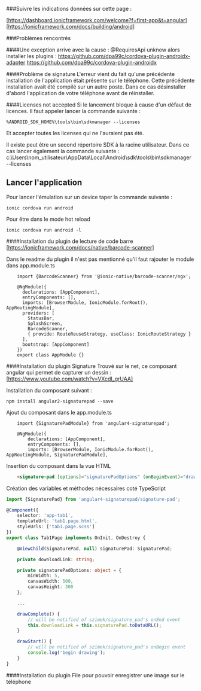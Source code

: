 ###Suivre les indications données sur cette page :

[https://dashboard.ionicframework.com/welcome?f=first-app&t=angular]
[https://ionicframework.com/docs/building/android]

###Problèmes rencontrés

####Une exception arrive avec la cause : @RequiresApi unknow alors installer les plugins :
        https://github.com/dpa99c/cordova-plugin-androidx-adapter
        https://github.com/dpa99c/cordova-plugin-androidx

####Problème de signature
L'erreur vient du fait qu'une précédente installation de l'application était présente sur le téléphone.
Cette précédente installation avait été compilé sur un autre poste.
Dans ce cas désinstaller d'abord l'application de votre téléphone avant de réinstaller.

####Licenses not accepted
Si le lancement bloque à cause d'un défaut de licences. Il faut appeler lancer la commande suivante :

    %ANDROID_SDK_HOME%\tools\bin\sdkmanager --licenses

Et accepter toutes les licenses qui ne l'auraient pas été.

Il existe peut être un second répertoire SDK à la racine utilisateur. Dans ce cas lancer également la commande suivante :
    c:\Users\nom_utilisateur\AppData\Local\Android\sdk\tools\bin\sdkmanager --licenses

## Lancer l'application
Pour lancer l'émulation sur un device taper la commande suivante :

    ionic cordova run android

Pour être dans le mode hot reload

    ionic cordova run android -l

####Installation du plugin de lecture de code barre
[https://ionicframework.com/docs/native/barcode-scanner]

Dans le readme du plugin il n'est pas mentionné qu'il faut rajouter le module dans app.module.ts

```angular2
    import {BarcodeScanner} from '@ionic-native/barcode-scanner/ngx';
    
    @NgModule({
      declarations: [AppComponent],
      entryComponents: [],
      imports: [BrowserModule, IonicModule.forRoot(), AppRoutingModule],
      providers: [
        StatusBar,
        SplashScreen,
        BarcodeScanner,
        { provide: RouteReuseStrategy, useClass: IonicRouteStrategy }
      ],
      bootstrap: [AppComponent]
    })
    export class AppModule {}
```

####Installation du plugin Signature
Trouvé sur le net, ce composant angular qui permet de capturer un dessin :
[https://www.youtube.com/watch?v=VXcdI_grUAA]

Installation du composant suivant :

    npm install angular2-signaturepad --save
    
Ajout du composant dans le app.module.ts

```angular2
    import {SignaturePadModule} from 'angular4-signaturepad';
    
    @NgModule({
        declarations: [AppComponent],
        entryComponents: [],
        imports: [BrowserModule, IonicModule.forRoot(), AppRoutingModule, SignaturePadModule],
````

Insertion du composant dans la vue HTML

```html
    <signature-pad [options]="signaturePadOptions" (onBeginEvent)="drawStart()" (onEndEvent)="drawComplete()"></signature-pad>
```

Création des variables et méthodes nécessaires coté TypeScript

```typescript
import {SignaturePad} from 'angular4-signaturepad/signature-pad';

@Component({
    selector: 'app-tab1',
    templateUrl: 'tab1.page.html',
    styleUrls: ['tab1.page.scss']
})
export class Tab1Page implements OnInit, OnDestroy {

    @ViewChild(SignaturePad, null) signaturePad: SignaturePad;

    private downloadLink: string;

    private signaturePadOptions: object = {
        minWidth: 5,
        canvasWidth: 500,
        canvasHeight: 300
    };

    ...

    drawComplete() {
        // will be notified of szimek/signature_pad's onEnd event
        this.downloadLink = this.signaturePad.toDataURL();
    }

    drawStart() {
        // will be notified of szimek/signature_pad's onBegin event
        console.log('begin drawing');
    }
}
```

####Installation du plugin File pour pouvoir enregistrer une image sur le téléphone
